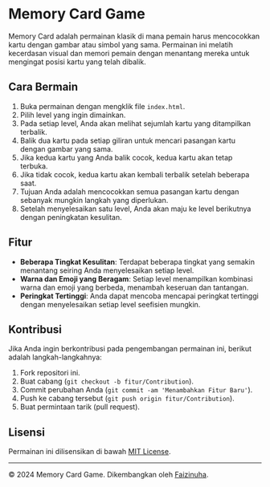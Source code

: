 # Memory Card Game

Memory Card adalah permainan klasik di mana pemain harus mencocokkan kartu dengan gambar atau simbol yang sama. Permainan ini melatih kecerdasan visual dan memori pemain dengan menantang mereka untuk mengingat posisi kartu yang telah dibalik.

## Cara Bermain

1. Buka permainan dengan mengklik file `index.html`.
2. Pilih level yang ingin dimainkan.
3. Pada setiap level, Anda akan melihat sejumlah kartu yang ditampilkan terbalik.
4. Balik dua kartu pada setiap giliran untuk mencari pasangan kartu dengan gambar yang sama.
5. Jika kedua kartu yang Anda balik cocok, kedua kartu akan tetap terbuka.
6. Jika tidak cocok, kedua kartu akan kembali terbalik setelah beberapa saat.
7. Tujuan Anda adalah mencocokkan semua pasangan kartu dengan sebanyak mungkin langkah yang diperlukan.
8. Setelah menyelesaikan satu level, Anda akan maju ke level berikutnya dengan peningkatan kesulitan.

## Fitur

- **Beberapa Tingkat Kesulitan**: Terdapat beberapa tingkat yang semakin menantang seiring Anda menyelesaikan setiap level.
- **Warna dan Emoji yang Beragam**: Setiap level menampilkan kombinasi warna dan emoji yang berbeda, menambah keseruan dan tantangan.
- **Peringkat Tertinggi**: Anda dapat mencoba mencapai peringkat tertinggi dengan menyelesaikan setiap level seefisien mungkin.

## Kontribusi

Jika Anda ingin berkontribusi pada pengembangan permainan ini, berikut adalah langkah-langkahnya:

1. Fork repositori ini.
2. Buat cabang (`git checkout -b fitur/Contribution`).
3. Commit perubahan Anda (`git commit -am 'Menambahkan Fitur Baru'`).
4. Push ke cabang tersebut (`git push origin fitur/Contribution`).
5. Buat permintaan tarik (pull request).

## Lisensi

Permainan ini dilisensikan di bawah [MIT License](LICENSE).

---
© 2024 Memory Card Game. Dikembangkan oleh [Faizinuha](https://github.com/faizinuha).
